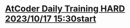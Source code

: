 # [AtCoder Daily Training HARD 2023/10/17 15:30start](https://atcoder.jp/contests/adt_hard_20231017_1)
